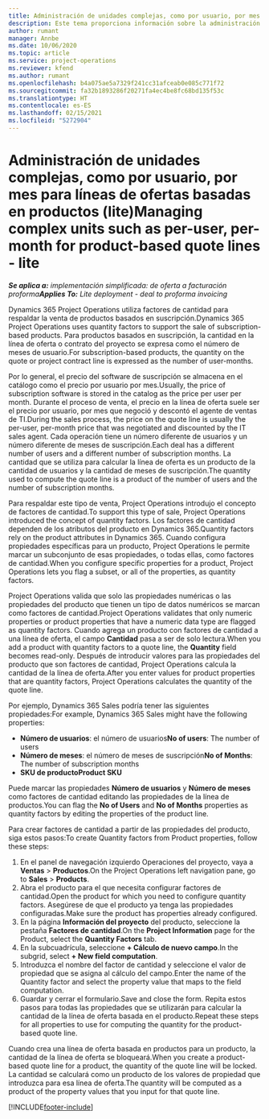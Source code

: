 ```yaml
---
title: Administración de unidades complejas, como por usuario, por mes para líneas de ofertas basadas en productos (lite)
description: Este tema proporciona información sobre la administración de unidades complejas para líneas de oferta basadas en productos.
author: rumant
manager: Annbe
ms.date: 10/06/2020
ms.topic: article
ms.service: project-operations
ms.reviewer: kfend
ms.author: rumant
ms.openlocfilehash: b4a075ae5a7329f241cc31afceab0e085c771f72
ms.sourcegitcommit: fa32b1893286f20271fa4ec4be8fc68bd135f53c
ms.translationtype: HT
ms.contentlocale: es-ES
ms.lasthandoff: 02/15/2021
ms.locfileid: "5272904"
---
```

# <a name="managing-complex-units-such-as-per-user-per-month-for-product-based-quote-lines---lite"></a><span data-ttu-id="1f684-103">Administración de unidades complejas, como por usuario, por mes para líneas de ofertas basadas en productos (lite)</span><span class="sxs-lookup"><span data-stu-id="1f684-103">Managing complex units such as per-user, per-month for product-based quote lines - lite</span></span>

<span data-ttu-id="1f684-104">_**Se aplica a:** implementación simplificada: de oferta a facturación proforma_</span><span class="sxs-lookup"><span data-stu-id="1f684-104">_**Applies To:** Lite deployment - deal to proforma invoicing_</span></span>

<span data-ttu-id="1f684-105">Dynamics 365 Project Operations utiliza factores de cantidad para respaldar la venta de productos basados ​​en suscripción.</span><span class="sxs-lookup"><span data-stu-id="1f684-105">Dynamics 365 Project Operations uses quantity factors to support the sale of subscription-based products.</span></span> <span data-ttu-id="1f684-106">Para productos basados ​​en suscripción, la cantidad en la línea de oferta o contrato del proyecto se expresa como el número de meses de usuario.</span><span class="sxs-lookup"><span data-stu-id="1f684-106">For subscription-based products, the quantity on the quote or project contract line is expressed as the number of user-months.</span></span>

<span data-ttu-id="1f684-107">Por lo general, el precio del software de suscripción se almacena en el catálogo como el precio por usuario por mes.</span><span class="sxs-lookup"><span data-stu-id="1f684-107">Usually, the price of subscription software is stored in the catalog as the price per user per month.</span></span> <span data-ttu-id="1f684-108">Durante el proceso de venta, el precio en la línea de oferta suele ser el precio por usuario, por mes que negoció y descontó el agente de ventas de TI.</span><span class="sxs-lookup"><span data-stu-id="1f684-108">During the sales process, the price on the quote line is usually the per-user, per-month price that was negotiated and discounted by the IT sales agent.</span></span> <span data-ttu-id="1f684-109">Cada operación tiene un número diferente de usuarios y un número diferente de meses de suscripción.</span><span class="sxs-lookup"><span data-stu-id="1f684-109">Each deal has a different number of users and a different number of subscription months.</span></span> <span data-ttu-id="1f684-110">La cantidad que se utiliza para calcular la línea de oferta es un producto de la cantidad de usuarios y la cantidad de meses de suscripción.</span><span class="sxs-lookup"><span data-stu-id="1f684-110">The quantity used to compute the quote line is a product of the number of users and the number of subscription months.</span></span>

<span data-ttu-id="1f684-111">Para respaldar este tipo de venta, Project Operations introdujo el concepto de factores de cantidad.</span><span class="sxs-lookup"><span data-stu-id="1f684-111">To support this type of sale, Project Operations introduced the concept of quantity factors.</span></span> <span data-ttu-id="1f684-112">Los factores de cantidad dependen de los atributos del producto en Dynamics 365.</span><span class="sxs-lookup"><span data-stu-id="1f684-112">Quantity factors rely on the product attributes in Dynamics 365.</span></span> <span data-ttu-id="1f684-113">Cuando configura propiedades específicas para un producto, Project Operations le permite marcar un subconjunto de esas propiedades, o todas ellas, como factores de cantidad.</span><span class="sxs-lookup"><span data-stu-id="1f684-113">When you configure specific properties for a product, Project Operations lets you flag a subset, or all of the properties, as quantity factors.</span></span>

<span data-ttu-id="1f684-114">Project Operations valida que solo las propiedades numéricas o las propiedades del producto que tienen un tipo de datos numéricos se marcan como factores de cantidad.</span><span class="sxs-lookup"><span data-stu-id="1f684-114">Project Operations validates that only numeric properties or product properties that have a numeric data type are flagged as quantity factors.</span></span> <span data-ttu-id="1f684-115">Cuando agrega un producto con factores de cantidad a una línea de oferta, el campo **Cantidad** pasa a ser de solo lectura.</span><span class="sxs-lookup"><span data-stu-id="1f684-115">When you add a product with quantity factors to a quote line, the **Quantity** field becomes read-only.</span></span> <span data-ttu-id="1f684-116">Después de introducir valores para las propiedades del producto que son factores de cantidad, Project Operations calcula la cantidad de la línea de oferta.</span><span class="sxs-lookup"><span data-stu-id="1f684-116">After you enter values for product properties that are quantity factors, Project Operations calculates the quantity of the quote line.</span></span>

<span data-ttu-id="1f684-117">Por ejemplo, Dynamics 365 Sales podría tener las siguientes propiedades:</span><span class="sxs-lookup"><span data-stu-id="1f684-117">For example, Dynamics 365 Sales might have the following properties:</span></span>

- <span data-ttu-id="1f684-118">**Número de usuarios**: el número de usuarios</span><span class="sxs-lookup"><span data-stu-id="1f684-118">**No of users**: The number of users</span></span>
- <span data-ttu-id="1f684-119">**Número de meses**: el número de meses de suscripción</span><span class="sxs-lookup"><span data-stu-id="1f684-119">**No of Months**: The number of subscription months</span></span>
- <span data-ttu-id="1f684-120">**SKU de producto**</span><span class="sxs-lookup"><span data-stu-id="1f684-120">**Product SKU**</span></span>

<span data-ttu-id="1f684-121">Puede marcar las propiedades **Número de usuarios** y **Número de meses** como factores de cantidad editando las propiedades de la línea de productos.</span><span class="sxs-lookup"><span data-stu-id="1f684-121">You can flag the **No of Users** and **No of Months** properties as quantity factors by editing the properties of the product line.</span></span>

<span data-ttu-id="1f684-122">Para crear factores de cantidad a partir de las propiedades del producto, siga estos pasos:</span><span class="sxs-lookup"><span data-stu-id="1f684-122">To create Quantity factors from Product properties, follow these steps:</span></span>

1. <span data-ttu-id="1f684-123">En el panel de navegación izquierdo Operaciones del proyecto, vaya a **Ventas** > **Productos**.</span><span class="sxs-lookup"><span data-stu-id="1f684-123">On the Project Operations left navigation pane, go to **Sales** > **Products**.</span></span>
2. <span data-ttu-id="1f684-124">Abra el producto para el que necesita configurar factores de cantidad.</span><span class="sxs-lookup"><span data-stu-id="1f684-124">Open the product for which you need to configure quantity factors.</span></span> <span data-ttu-id="1f684-125">Asegúrese de que el producto ya tenga las propiedades configuradas.</span><span class="sxs-lookup"><span data-stu-id="1f684-125">Make sure the product has properties already configured.</span></span>
3. <span data-ttu-id="1f684-126">En la página **Información del proyecto** del producto, seleccione la pestaña **Factores de cantidad**.</span><span class="sxs-lookup"><span data-stu-id="1f684-126">On the **Project Information** page for the Product, select the **Quantity Factors** tab.</span></span>
4. <span data-ttu-id="1f684-127">En la subcuadrícula, seleccione **+ Cálculo de nuevo campo**.</span><span class="sxs-lookup"><span data-stu-id="1f684-127">In the subgrid, select **+ New field computation**.</span></span>
5. <span data-ttu-id="1f684-128">Introduzca el nombre del factor de cantidad y seleccione el valor de propiedad que se asigna al cálculo del campo.</span><span class="sxs-lookup"><span data-stu-id="1f684-128">Enter the name of the Quantity factor and select the property value that maps to the field computation.</span></span>
6. <span data-ttu-id="1f684-129">Guardar y cerrar el formulario.</span><span class="sxs-lookup"><span data-stu-id="1f684-129">Save and close the form.</span></span> <span data-ttu-id="1f684-130">Repita estos pasos para todas las propiedades que se utilizarán para calcular la cantidad de la línea de oferta basada en el producto.</span><span class="sxs-lookup"><span data-stu-id="1f684-130">Repeat these steps for all properties to use for computing the quantity for the product-based quote line.</span></span>

<span data-ttu-id="1f684-131">Cuando crea una línea de oferta basada en productos para un producto, la cantidad de la línea de oferta se bloqueará.</span><span class="sxs-lookup"><span data-stu-id="1f684-131">When you create a product-based quote line for a product, the quantity of the quote line will be locked.</span></span> <span data-ttu-id="1f684-132">La cantidad se calculará como un producto de los valores de propiedad que introduzca para esa línea de oferta.</span><span class="sxs-lookup"><span data-stu-id="1f684-132">The quantity will be computed as a product of the property values that you input for that quote line.</span></span>


[!INCLUDE[footer-include](../../includes/footer-banner.md)]